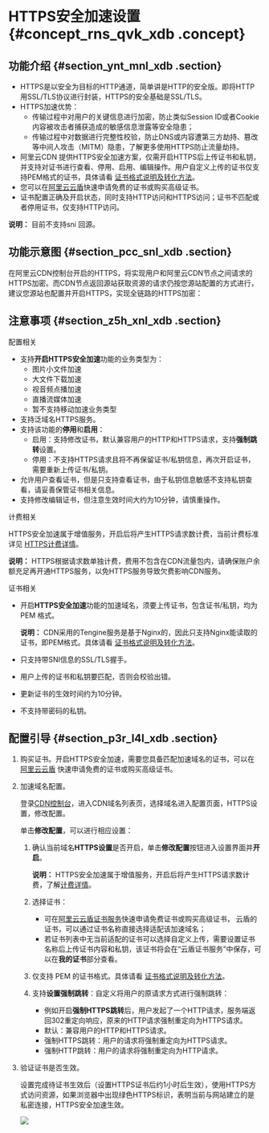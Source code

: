 # HTTPS安全加速设置 {#concept_rns_qvk_xdb .concept}

## 功能介绍 {#section_ynt_mnl_xdb .section}

-   HTTPS是以安全为目标的HTTP通道，简单讲是HTTP的安全版。即将HTTP用SSL/TLS协议进行封装，HTTPS的安全基础是SSL/TLS。
-   HTTPS加速优势：
    -   传输过程中对用户的关键信息进行加密，防止类似Session ID或者Cookie内容被攻击者捕获造成的敏感信息泄露等安全隐患；
    -   传输过程中对数据进行完整性校验，防止DNS或内容遭第三方劫持、篡改等中间人攻击（MITM）隐患，了解更多使用HTTPS防止流量劫持。
-   阿里云CDN 提供HTTPS安全加速方案，仅需开启HTTPS后上传证书和私钥，并支持对证书进行查看、停用、启用、编辑操作。用户自定义上传的证书仅支持PEM格式的证书，具体请看 [证书格式说明及转化方法](intl.zh-CN/用户指南/增值服务/HTTPS安全加速/证书格式说明.md#)。
-   您可以在[阿里云云盾](https://yundun.console.aliyun.com)快速申请免费的证书或购买高级证书。
-   证书配置正确及开启状态，同时支持HTTP访问和HTTPS访问；证书不匹配或者停用证书，仅支持HTTP访问。

**说明：** 目前不支持sni 回源。

## 功能示意图 {#section_pcc_snl_xdb .section}

在阿里云CDN控制台开启的HTTPS，将实现用户和阿里云CDN节点之间请求的HTTPS加密。而CDN节点返回源站获取资源的请求仍按您源站配置的方式进行，建议您源站也配置并开启HTTPS，实现全链路的HTTPS加密：

## 注意事项 {#section_z5h_xnl_xdb .section}

配置相关

-   支持**开启HTTPS安全加速**功能的业务类型为：
    -   图片小文件加速
    -   大文件下载加速
    -   视音频点播加速
    -   直播流媒体加速
    -   暂不支持移动加速业务类型
-   支持泛域名HTTPS服务。
-   支持该功能的**停用**和**启用**：
    -   启用：支持修改证书，默认兼容用户的HTTP和HTTPS请求，支持**强制跳转**设置。
    -   停用：不支持HTTPS请求且将不再保留证书/私钥信息，再次开启证书，需要重新上传证书/私钥。
-   允许用户查看证书，但是只支持查看证书，由于私钥信息敏感不支持私钥查看，请妥善保管证书相关信息。
-   支持修改编辑证书，但注意生效时间大约为10分钟，请慎重操作。

计费相关

HTTPS安全加速属于增值服务，开启后将产生HTTPS请求数计费，当前计费标准详见 [HTTPS计费详情](https://www.aliyun.com/price/product?spm=5176.doc27271.2.9.vAt4dL#/cdn/detail)。

**说明：** HTTPS根据请求数单独计费，费用不包含在CDN流量包内，请确保账户余额充足再开通HTTPS服务，以免HTTPS服务导致欠费影响CDN服务。

证书相关

-   开启**HTTPS安全加速**功能的加速域名，须要上传证书，包含证书/私钥，均为 PEM 格式。

    **说明：** CDN采用的Tengine服务是基于Nginx的，因此只支持Nginx能读取的证书，即PEM格式。具体请看 [证书格式说明及转化方法](intl.zh-CN/用户指南/增值服务/HTTPS安全加速/证书格式说明.md#)。

-   只支持带SNI信息的SSL/TLS握手。
-   用户上传的证书和私钥要匹配，否则会校验出错。
-   更新证书的生效时间约为10分钟。
-   不支持带密码的私钥。

## 配置引导 {#section_p3r_l4l_xdb .section}

1.  购买证书。开启HTTPS安全加速，需要您具备匹配加速域名的证书，可以在 [阿里云云盾](https://yundun.console.aliyun.com) 快速申请免费的证书或购买高级证书。
2.  加速域名配置。

    登录[CDN控制台](https://cdn.console.aliyun.com)，进入CDN域名列表页，选择域名进入配置页面，HTTPS设置，修改配置。

    单击**修改配置**，可以进行相应设置：

    1.  确认当前域名**HTTPS设置**是否开启，单击**修改配置**按钮进入设置界面并**开启**。

        **说明：** HTTPS安全加速属于增值服务，开启后将产生HTTPS请求数计费，了解[计费详情](https://www.alibabacloud.com/zh/product/cdn?spm=a2796.7960336.224002.51.a9715179qFf1GW#pricing)。

    2.  选择证书：
        -   可在[阿里云云盾证书服务](https://yundun.console.aliyun.com)快速申请免费证书或购买高级证书， 云盾的证书，可以通过证书名称直接选择适配该加速域名；
        -   若证书列表中无当前适配的证书可以选择自定义上传，需要设置证书名称后上传证书内容和私钥，该证书将会在“云盾证书服务”中保存，可以在**我的证书**部分查看。
    3.  仅支持 PEM 的证书格式。具体请看 [证书格式说明及转化方法](intl.zh-CN/用户指南/增值服务/HTTPS安全加速/证书格式说明.md#)。
    4.  支持**设置强制跳转**：自定义将用户的原请求方式进行强制跳转：
        -   例如开启**强制HTTPS跳转**后，用户发起了一个HTTP请求，服务端返回302重定向响应，原来的HTTP请求强制重定向为HTTPS请求。
        -   默认：兼容用户的HTTP和HTTPS请求。
        -   强制HTTPS跳转：用户的请求将强制重定向为HTTPS请求。
        -   强制HTTP跳转：用户的请求将强制重定向为HTTP请求。
3.  验证证书是否生效。

    设置完成待证书生效后（设置HTTPS证书后约1小时后生效），使用HTTPS方式访问资源，如果浏览器中出现绿色HTTPS标识，表明当前与网站建立的是私密连接，HTTPS安全加速生效。

    ![](http://static-aliyun-doc.oss-cn-hangzhou.aliyuncs.com/assets/img/5134/3701_zh-CN.png)


